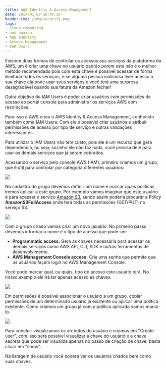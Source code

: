 ```yaml
---
title: AWS Identity & Access Management
date: 2017-01-03 10:47:36
header-img: /img/security.png
tags:
- cloud computing
- aws amazon
- AWS Identity
- Access Management
- IAM Users
---
```


Existem duas formas de controlar os acessos aos serviços da plataforma da AWS, um é criar uma chave no usuário padrão porem este não é o melhor método recomendado pois com esta chave é possível acessar de forma ilimitada todos os serviços, e se alguma pessoa maliciosa tiver acesso a sua chave ela pode usar seus serviços e você terá uma surpresa desagradável quando sua fatura da Amazon fechar!

Outra objetivo do IAM Users é poder criar usuários com permissões de acesso ao portal console para administrar os serviços AWS com restrinções.

Para isso a AWS criou o AWS Identity & Access Management, conhecido também como IAM Users. Com ele é possível criar usuários e atribuir permissões de acesso por tipo de serviço e outras validações interessantes.

Para utilizar o IAM Users não tem custo, pois ele é um recurso que gera dependencia, ou seja, sozinho ele não faz nada, você precisa dele para usar os demais serviços que já seram cobrados.

Acessando o serviço pelo console AWS (IAM), primeiro criamos um grupo, que é útil para controlar por categoria diferentes usuários:

![](/img/iam1.jpg)

No cadastro do grupo devemos definir um nome e marcar quais políticas iremos aplicar a este grupo. Por exemplo vamos imaginar que este usuário é para acessar o serviço [Amazon S3](/2017/01/02/Amazon-S3/), sendo assim poderia procurar a Policy **AmazonS3FullAccess** onde terá todas as permissões (GET/PUT) no serviço S3.

![](/img/iam2.jpg)

Com o grupo criado vamos criar um novo usuário. No primeiro passo devemos informar o nome e o tipo de acesso que pode ser:

- **Programmatic access:** Gera as chaves necessária para acessar os demais serviços como AWS API, CLI, SDK e outras ferramentas de desenvolvimento.
- **AWS Management Console access:** Cria uma senha que permite que os usuários façam login no AWS Management Console.

Você pode marcar qual, ou quais, tipo de acesso este usuário terá. No nosso exemplo ele irá ter apenas acesso as chaves.

![](/img/iam3.jpg)

Em permissões é possível associonar o usuário a um grupo, copiar permissões de um determinado usuário já existente ou aplicar uma política existente. Como criamos um grupo já com a política aplicada vamos marca-lo.

![](/img/iam4.jpg)

Para concluir visualizamos os atributos do usuário e criamos em "Create user", com isso será possível visualizar a chave do usuário e a chave secreta que pode ser visualiza apenas no passo de criação de chave, basta clicar em "show".

Na listagem de usuário você poderá ver os usuários criados bem como suas chaves.
